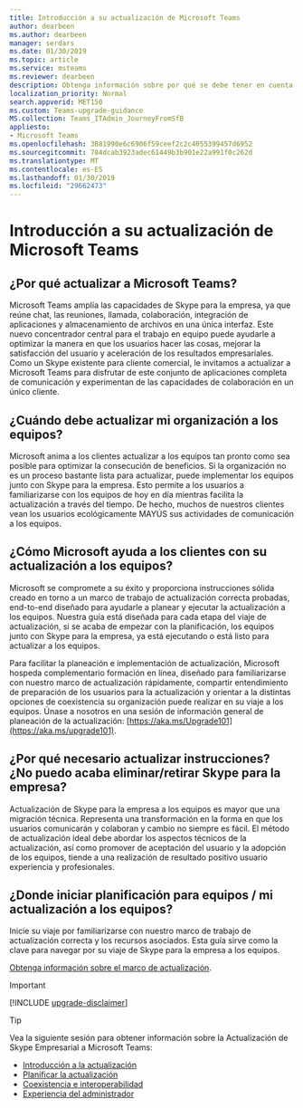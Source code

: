 ```yaml
---
title: Introducción a su actualización de Microsoft Teams
author: dearbeen
ms.author: dearbeen
manager: serdars
ms.date: 01/30/2019
ms.topic: article
ms.service: msteams
ms.reviewer: dearbeen
description: Obtenga información sobre por qué se debe tener en cuenta actualización Skype para la empresa a Microsoft Teams.
localization_priority: Normal
search.appverid: MET150
ms.custom: Teams-upgrade-guidance
MS.collection: Teams_ITAdmin_JourneyFromSfB
appliesto:
- Microsoft Teams
ms.openlocfilehash: 3881990e6c6906f59ceef2c2c4055399457d6952
ms.sourcegitcommit: 784dcab3923adec61449b3b901e22a991f0c262d
ms.translationtype: MT
ms.contentlocale: es-ES
ms.lasthandoff: 01/30/2019
ms.locfileid: "29662473"
---
```

# <a name="getting-started-with-your-microsoft-teams-upgrade"></a>Introducción a su actualización de Microsoft Teams

## <a name="why-upgrade-to-microsoft-teams"></a>¿Por qué actualizar a Microsoft Teams?

Microsoft Teams amplía las capacidades de Skype para la empresa, ya que reúne chat, las reuniones, llamada, colaboración, integración de aplicaciones y almacenamiento de archivos en una única interfaz. Este nuevo concentrador central para el trabajo en equipo puede ayudarle a optimizar la manera en que los usuarios hacer las cosas, mejorar la satisfacción del usuario y aceleración de los resultados empresariales. Como un Skype existente para cliente comercial, le invitamos a actualizar a Microsoft Teams para disfrutar de este conjunto de aplicaciones completa de comunicación y experimentan de las capacidades de colaboración en un único cliente.

## <a name="when-should-my-organization-upgrade-to-teams"></a>¿Cuándo debe actualizar mi organización a los equipos?

Microsoft anima a los clientes actualizar a los equipos tan pronto como sea posible para optimizar la consecución de beneficios. Si la organización no es un proceso bastante lista para actualizar, puede implementar los equipos junto con Skype para la empresa. Esto permite a los usuarios a familiarizarse con los equipos de hoy en día mientras facilita la actualización a través del tiempo. De hecho, muchos de nuestros clientes vean los usuarios ecológicamente MAYÚS sus actividades de comunicación a los equipos.
 
## <a name="how-is-microsoft-helping-customers-with-their-upgrade-to-teams"></a>¿Cómo Microsoft ayuda a los clientes con su actualización a los equipos? 

Microsoft se compromete a su éxito y proporciona instrucciones sólida creado en torno a un marco de trabajo de actualización correcta probadas, end-to-end diseñado para ayudarle a planear y ejecutar la actualización a los equipos. Nuestra guía está diseñada para cada etapa del viaje de actualización, si se acaba de empezar con la planificación, los equipos junto con Skype para la empresa, ya está ejecutando o está listo para actualizar a los equipos.

Para facilitar la planeación e implementación de actualización, Microsoft hospeda complementario formación en línea, diseñado para familiarizarse con nuestro marco de actualización rápidamente, compartir entendimiento de preparación de los usuarios para la actualización y orientar a la distintas opciones de coexistencia su organización puede realizar en su viaje a los equipos. Únase a nosotros en una sesión de información general de planeación de la actualización: [https://aka.ms/Upgrade101](https://aka.ms/upgrade101).
 
## <a name="why-do-i-need-upgrade-guidance-cant-i-just-deletedecommission-skype-for-business"></a>¿Por qué necesario actualizar instrucciones? ¿No puedo acaba eliminar/retirar Skype para la empresa? 

Actualización de Skype para la empresa a los equipos es mayor que una migración técnica. Representa una transformación en la forma en que los usuarios comunicarán y colaboran y cambio no siempre es fácil. El método de actualización ideal debe abordar los aspectos técnicos de la actualización, así como promover de aceptación del usuario y la adopción de los equipos, tiende a una realización de resultado positivo usuario experiencia y profesionales. 

## <a name="where-do-i-start-planning-for-teamsmy-upgrade-to-teams"></a>¿Donde iniciar planificación para equipos / mi actualización a los equipos? 

Inicie su viaje por familiarizarse con nuestro marco de trabajo de actualización correcta y los recursos asociados. Esta guía sirve como la clave para navegar por su viaje de Skype para la empresa a los equipos.

[Obtenga información sobre el marco de actualización](upgrade-framework.md).

> [!IMPORTANT]
> [!INCLUDE [upgrade-disclaimer](includes/upgrade-disclaimer.md)]

> [!Tip]
> Vea la siguiente sesión para obtener información sobre la Actualización de Skype Empresarial a Microsoft Teams:
> - [Introducción a la actualización](https://aka.ms/teams-upgrade-intro)
> - [Planificar la actualización](https://aka.ms/teams-upgrade-plan)
> - [Coexistencia e interoperabilidad](https://aka.ms/teams-upgrade-coexistence-interop)
> - [Experiencia del administrador](https://aka.ms/teams-upgrade-admin)
